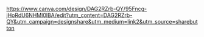 https://www.canva.com/design/DAG2RZrb-QY/95Fncg-jHoRdU6NHMl0lBA/edit?utm_content=DAG2RZrb-QY&utm_campaign=designshare&utm_medium=link2&utm_source=sharebutton
